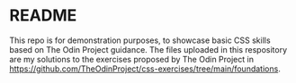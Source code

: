 # README
This repo is for demonstration purposes, to showcase basic CSS skills based on The Odin Project guidance.
The files uploaded in this respository are my solutions to the exercises proposed by The Odin Project in https://github.com/TheOdinProject/css-exercises/tree/main/foundations.